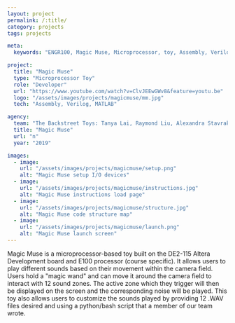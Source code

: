 ```yaml
---
layout: project
permalink: /:title/
category: projects
tags: projects

meta:
  keywords: "ENGR100, Magic Muse, Microprocessor, toy, Assembly, Verilog"

project:
  title: "Magic Muse"
  type: "Microprocessor Toy"
  role: "Developer"
  url: "https://www.youtube.com/watch?v=ClvJEEwGWv8&feature=youtu.be"
  logo: "/assets/images/projects/magicmuse/mm.jpg"
  tech: "Assembly, Verilog, MATLAB"

agency:
  team: "The Backstreet Toys: Tanya Lai, Raymond Liu, Alexandra Stavrakos, Anthony Zhu"
  title: "Magic Muse"
  url: "n"
  year: "2019"

images:
  - image:
    url: "/assets/images/projects/magicmuse/setup.png"
    alt: "Magic Muse setup I/O devices"
  - image:
    url: "/assets/images/projects/magicmuse/instructions.jpg"
    alt: "Magic Muse instructions load page"
  - image:
    url: "/assets/images/projects/magicmuse/structure.jpg"
    alt: "Magic Muse code structure map"
  - image:
    url: "/assets/images/projects/magicmuse/launch.png"
    alt: "Magic Muse launch screen"
---
```

<p>Magic Muse is a microprocessor-based toy built on the DE2-115 Altera Development board and E100 processor (course specific). It allows users to play different sounds based on their movement within the camera field. Users hold a "magic wand" and can move it around the camera field to interact with 12 sound zones. The active zone which they trigger will then be displayed on the screen and the corresponding noise will be played. This toy also allows users to customize the sounds played by providing 12 .WAV files desired and using a python/bash script that a member of our team wrote.</p>
<br>

